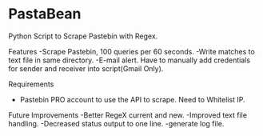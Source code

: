 # PastaBean
Python Script to Scrape Pastebin with Regex. 



Features
-Scrape Pastebin, 100 queries per 60 seconds.
-Write matches to text file in same directory.
-E-mail alert. Have to manually add credentials for sender and receiver  into script(Gmail Only).

Requirements
- Pastebin PRO account to use the API to scrape. Need to Whitelist IP.


Future Improvements
-Better RegeX current and new.
-Improved text file handling.
-Decreased status output to one line.
-generate log file.
